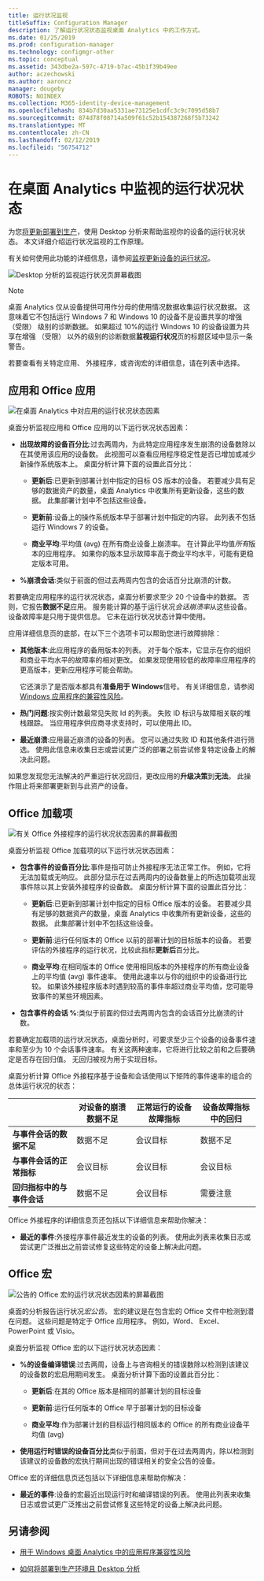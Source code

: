 ```yaml
---
title: 运行状况监视
titleSuffix: Configuration Manager
description: 了解运行状况状态监视桌面 Analytics 中的工作方式。
ms.date: 01/25/2019
ms.prod: configuration-manager
ms.technology: configmgr-other
ms.topic: conceptual
ms.assetid: 343dbe2a-597c-4719-b7ac-45b1f39b49ee
author: aczechowski
ms.author: aaroncz
manager: dougeby
ROBOTS: NOINDEX
ms.collection: M365-identity-device-management
ms.openlocfilehash: 834b7d30aa5331ae73125e1cdfc3c9c7095d58b7
ms.sourcegitcommit: 874d78f08714a509f61c52b154387268f5b73242
ms.translationtype: MT
ms.contentlocale: zh-CN
ms.lasthandoff: 02/12/2019
ms.locfileid: "56754712"
---
```

# <a name="health-status-monitoring-in-desktop-analytics"></a>在桌面 Analytics 中监视的运行状况状态

为您[将更新部署到生产](/sccm/desktop-analytics/deploy-prod)，使用 Desktop 分析来帮助监视你的设备的运行状况状态。 本文详细介绍运行状况监视的工作原理。

有关如何使用此功能的详细信息，请参阅[监视更新设备的运行状况](/sccm/desktop-analytics/deploy-prod#bkmk_monitor)。

![Desktop 分析的监视运行状况页屏幕截图](media/monitor-health.png)

> [!NOTE]  
> 桌面 Analytics 仅从设备提供可用作分母的使用情况数据收集运行状况数据。 这意味着它不包括运行 Windows 7 和 Windows 10 的设备不是设置共享的增强 （受限） 级别的诊断数据。 如果超过 10%的运行 Windows 10 的设备设置为共享在增强 （受限） 以外的级别的诊断数据**监视运行状况**页的标题区域中显示一条警告。  

若要查看有关特定应用、 外接程序，或咨询宏的详细信息，请在列表中选择。 



## <a name="apps-and-office-apps"></a>应用和 Office 应用

![在桌面 Analytics 中对应用的运行状况状态因素](media/monitor-health-status-factors.png)

桌面分析监视应用和 Office 应用的以下运行状况状态因素：

- **出现故障的设备百分比**:过去两周内，为此特定应用程序发生崩溃的设备数除以在其使用该应用的设备数。 此视图可以查看应用程序稳定性是否已增加或减少新操作系统版本上。 桌面分析计算下面的设置此百分比：  

    - **更新后**:已更新到部署计划中指定的目标 OS 版本的设备。 若要减少具有足够的数据资产的数量，桌面 Analytics 中收集所有更新设备，这些的数据。 此集部署计划中不包括这些设备。  

    - **更新前**:设备上的操作系统版本早于部署计划中指定的内容。 此列表不包括运行 Windows 7 的设备。   

    - **商业平均**:平均值 (avg) 在所有商业设备上崩溃率。 在计算此平均值*所有*版本的应用程序。 如果你的版本显示故障率高于商业平均水平，可能有更稳定版本可用。  

- **%崩溃会话**:类似于前面的但过去两周内包含的会话百分比崩溃的计数。  

若要确定应用程序的运行状况状态，桌面分析要求至少 20 个设备中的数据。 否则，它报告**数据不足**应用。 服务能计算的基于运行状况*会话崩溃率*从这些设备。 设备故障率是只用于提供信息。 它未在运行状况状态计算中使用。

应用详细信息页的底部，在以下三个选项卡可以帮助您进行故障排除：

- **其他版本**:此应用程序的备用版本的列表。 对于每个版本，它显示在你的组织和商业平均水平的故障率的相对更改。 如果发现使用较低的故障率应用程序的更高版本，更新应用程序可能会帮助。  

    它还演示了是否版本都具有**准备用于 Windows**信号。 有关详细信息，请参阅[Windows 应用程序的兼容性风险](/sccm/desktop-analytics/compat-risk#risk-assessment-engine)。  

- **热门问题**:按实例计数最常见失败 Id 的列表。 失败 ID 标识与故障相关联的堆栈跟踪。 当应用程序供应商寻求支持时，可以使用此 ID。  

- **最近崩溃**:应用最近崩溃的设备的列表。 您可以通过失败 ID 和其他条件进行筛选。 使用此信息来收集日志或尝试更广泛的部署之前尝试修复特定设备上的解决此问题。  

如果您发现您无法解决的严重运行状况回归，更改应用的**升级决策**到**无法**。 此操作阻止将来部署更新到与此资产的设备。



## <a name="office-add-ins"></a>Office 加载项

![有关 Office 外接程序的运行状况状态因素的屏幕截图](media/office-add-in-health-status-factors.png)

桌面分析监视 Office 加载项的以下运行状况状态因素：

- **包含事件的设备百分比**:事件是指可防止外接程序无法正常工作。 例如，它将无法加载或无响应。 此部分显示在过去两周内的设备数量上的所选加载项出现事件除以其上安装外接程序的设备数。 桌面分析计算下面的设置此百分比：  

    - **更新后**:已更新到部署计划中指定的目标 Office 版本的设备。 若要减少具有足够的数据资产的数量，桌面 Analytics 中收集所有更新设备，这些的数据。 此集部署计划中不包括这些设备。  

    - **更新前**:运行任何版本的 Office 以前的部署计划的目标版本的设备。 <!-- This does not include {include min version of Office}  --> 若要评估的外接程序的运行状况，比较此指标**更新后**百分比。  

    - **商业平均**:在相同版本的 Office 使用相同版本的外接程序的所有商业设备上的平均值 (avg) 事件速率。 使用此速率以与你的组织中的设备进行比较。 如果该外接程序版本时遇到较高的事件率超过商业平均值，您可能导致事件的某些环境因素。  

- **包含事件的会话 %**:类似于前面的但过去两周内包含的会话百分比崩溃的计数。  

若要确定加载项的运行状况状态，桌面分析时，可要求至少三个设备的设备事件速率和至少为 10 个会话事件速率。 有关这两种速率，它将进行比较之前和之后要确定是否存在回归值。 无回归被视为用于实现目标。 

桌面分析计算 Office 外接程序基于设备和会话使用以下矩阵的事件速率的组合的总体运行状况的状态：

|  | 对设备的崩溃数据不足  | 正常运行的设备故障指标 | 设备故障指标中的回归 |
|----------------|---------------------|-----------------------|------------------------|
| **与事件会话的数据不足**| 数据不足| 会议目标 | 数据不足 |
| **与事件会话的正常指标** | 会议目标 | 会议目标 | 会议目标 |
| **回归指标中的与事件会话** | 数据不足 | 会议目标 | 需要注意 |


Office 外接程序的详细信息页还包括以下详细信息来帮助你解决： 

- **最近的事件**:外接程序事件最近发生的设备的列表。 使用此列表来收集日志或尝试更广泛推出之前尝试修复这些特定的设备上解决此问题。  



## <a name="office-macros"></a>Office 宏

![公告的 Office 宏的运行状况状态因素的屏幕截图](media/office-macros-health-status-factors.png)

桌面的分析报告运行状况*宏公告*。 宏的建议是在包含宏的 Office 文件中检测到潜在问题。 这些问题是特定于 Office 应用程序。 例如，Word、 Excel、 PowerPoint 或 Visio。 

桌面分析监视 Office 宏的以下运行状况状态因素：

- **%的设备编译错误**:过去两周，设备上与咨询相关的错误数除以检测到该建议的设备数的宏启用期间发生。 桌面分析计算下面的设置此百分比： 

    - **更新后**:在其的 Office 版本是相同的部署计划的目标设备  

    - **更新前**:运行任何版本的 Office 早于部署计划的目标设备  

    - **商业平均**:作为部署计划的目标运行相同版本的 Office 的所有商业设备平均值 (avg)  

- **使用运行时错误的设备百分比**类似于前面，但对于在过去两周内，除以检测到该建议的设备数的宏执行期间出现的错误相关的安全公告的设备。  

Office 宏的详细信息页还包括以下详细信息来帮助你解决： 

- **最近的事件**:设备的宏最近出现运行时和编译错误的列表。 使用此列表来收集日志或尝试更广泛推出之前尝试修复这些特定的设备上解决此问题。



## <a name="see-also"></a>另请参阅

- [用于 Windows 桌面 Analytics 中的应用程序兼容性风险](/sccm/desktop-analytics/compat-risk)  

- [如何将部署到生产环境且 Desktop 分析](/sccm/desktop-analytics/deploy-prod)  
